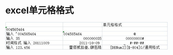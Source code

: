 # excel单元格格式


![image](https://raw.githubusercontent.com/shoukaiseki/blogdoc/master/office/excel%E5%8D%95%E5%85%83%E6%A0%BC%E6%A0%BC%E5%BC%8F/img/001.jpg)
